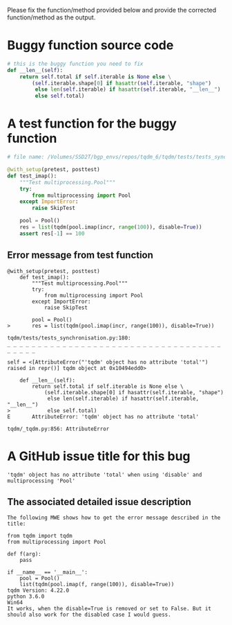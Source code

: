 Please fix the function/method provided below and provide the corrected function/method as the output.


# Buggy function source code
```python
# this is the buggy function you need to fix
def __len__(self):
    return self.total if self.iterable is None else \
        (self.iterable.shape[0] if hasattr(self.iterable, "shape")
         else len(self.iterable) if hasattr(self.iterable, "__len__")
         else self.total)

```

# A test function for the buggy function
```python
# file name: /Volumes/SSD2T/bgp_envs/repos/tqdm_6/tqdm/tests/tests_synchronisation.py

@with_setup(pretest, posttest)
def test_imap():
    """Test multiprocessing.Pool"""
    try:
        from multiprocessing import Pool
    except ImportError:
        raise SkipTest

    pool = Pool()
    res = list(tqdm(pool.imap(incr, range(100)), disable=True))
    assert res[-1] == 100
```

## Error message from test function
```text
@with_setup(pretest, posttest)
    def test_imap():
        """Test multiprocessing.Pool"""
        try:
            from multiprocessing import Pool
        except ImportError:
            raise SkipTest
    
        pool = Pool()
>       res = list(tqdm(pool.imap(incr, range(100)), disable=True))

tqdm/tests/tests_synchronisation.py:180: 
_ _ _ _ _ _ _ _ _ _ _ _ _ _ _ _ _ _ _ _ _ _ _ _ _ _ _ _ _ _ _ _ _ _ _ _ _ _ _ _ 

self = <[AttributeError("'tqdm' object has no attribute 'total'") raised in repr()] tqdm object at 0x10494edd0>

    def __len__(self):
        return self.total if self.iterable is None else \
            (self.iterable.shape[0] if hasattr(self.iterable, "shape")
             else len(self.iterable) if hasattr(self.iterable, "__len__")
>            else self.total)
E       AttributeError: 'tqdm' object has no attribute 'total'

tqdm/_tqdm.py:856: AttributeError

```


# A GitHub issue title for this bug
```text
'tqdm' object has no attribute 'total' when using 'disable' and multiprocessing 'Pool'
```

## The associated detailed issue description
```text
The following MWE shows how to get the error message described in the title:

from tqdm import tqdm
from multiprocessing import Pool

def f(arg):
    pass

if __name__ == '__main__':
    pool = Pool()
    list(tqdm(pool.imap(f, range(100)), disable=True))
tqdm Version: 4.22.0
python 3.6.0
Win64
It works, when the disable=True is removed or set to False. But it should also work for the disabled case I would guess.
```




